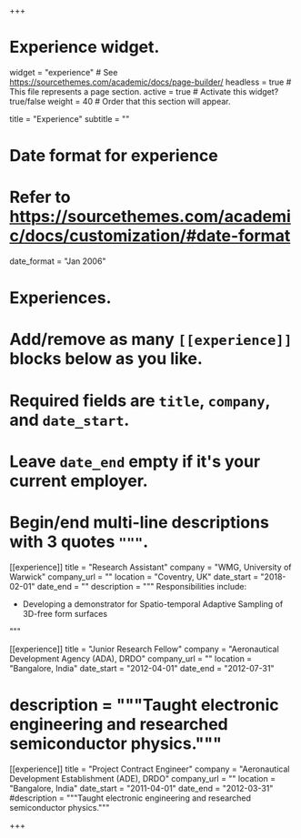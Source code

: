 +++
# Experience widget.
widget = "experience"  # See https://sourcethemes.com/academic/docs/page-builder/
headless = true  # This file represents a page section.
active = true  # Activate this widget? true/false
weight = 40  # Order that this section will appear.

title = "Experience"
subtitle = ""

# Date format for experience
#   Refer to https://sourcethemes.com/academic/docs/customization/#date-format
date_format = "Jan 2006"

# Experiences.
#   Add/remove as many `[[experience]]` blocks below as you like.
#   Required fields are `title`, `company`, and `date_start`.
#   Leave `date_end` empty if it's your current employer.
#   Begin/end multi-line descriptions with 3 quotes `"""`.
[[experience]]
  title = "Research Assistant"
  company = "WMG, University of Warwick"
  company_url = ""
  location = "Coventry, UK"
  date_start = "2018-02-01"
  date_end = ""
  description = """
  Responsibilities include:
  
  * Developing a demonstrator for Spatio-temporal Adaptive Sampling of 3D-free form surfaces

  """

[[experience]]
  title = "Junior Research Fellow"
  company = "Aeronautical Development Agency (ADA), DRDO"
  company_url = ""
  location = "Bangalore, India"
  date_start = "2012-04-01"
  date_end = "2012-07-31"
 # description = """Taught electronic engineering and researched semiconductor physics."""
  
  [[experience]]
  title = "Project Contract Engineer"
  company = "Aeronautical Development Establishment (ADE), DRDO"
  company_url = ""
  location = "Bangalore, India"
  date_start = "2011-04-01"
  date_end = "2012-03-31"
  #description = """Taught electronic engineering and researched semiconductor physics."""

+++
